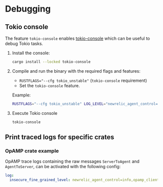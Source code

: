 # Debugging

## Tokio console

The feature `tokio-console` enables [tokio-console](https://github.com/tokio-rs/console?tab=readme-ov-file#tokio-console)
which can be useful to debug Tokio tasks.

1. Install the console:

    ```bash
    cargo install --locked tokio-console
    ```

2. Compile and run the binary with the required flags and features:

    * `RUSTFLAGS="--cfg tokio_unstable"` (`tokio-console` requirement)
    * Set the `tokio-console` feature.

    Example:

    ```bash
    RUSTFLAGS="--cfg tokio_unstable" LOG_LEVEL="newrelic_agent_control=debug" cargo run --bin newrelic-agent-control-k8s --features tokio-console # ...
    ```

3. Execute Tokio console

    ```bash
    tokio-console
    ```

## Print traced logs for specific crates

### OpAMP crate example

OpAMP trace logs containing the raw messages `ServerToAgent` and `AgentToServer`, can be activated with the following config:

```yaml
log:
  insecure_fine_grained_level: newrelic_agent_control=info,opamp_client=trace,off
```
